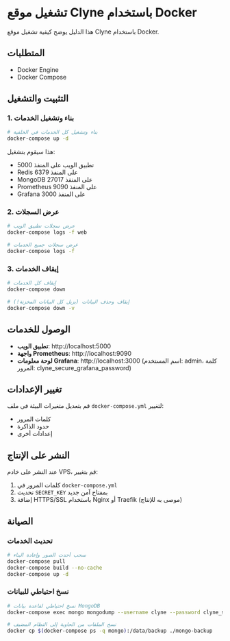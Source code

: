# تشغيل موقع Clyne باستخدام Docker

هذا الدليل يوضح كيفية تشغيل موقع Clyne باستخدام Docker.

## المتطلبات

- Docker Engine
- Docker Compose

## التثبيت والتشغيل

### 1. بناء وتشغيل الخدمات

```bash
# بناء وتشغيل كل الخدمات في الخلفية
docker-compose up -d
```

هذا سيقوم بتشغيل:
- تطبيق الويب على المنفذ 5000
- Redis على المنفذ 6379 
- MongoDB على المنفذ 27017
- Prometheus على المنفذ 9090
- Grafana على المنفذ 3000

### 2. عرض السجلات

```bash
# عرض سجلات تطبيق الويب
docker-compose logs -f web

# عرض سجلات جميع الخدمات
docker-compose logs -f
```

### 3. إيقاف الخدمات

```bash
# إيقاف كل الخدمات
docker-compose down

# إيقاف وحذف البيانات (يزيل كل البيانات المخزنة!)
docker-compose down -v
```

## الوصول للخدمات

- **تطبيق الويب**: http://localhost:5000
- **واجهة Prometheus**: http://localhost:9090
- **لوحة معلومات Grafana**: http://localhost:3000 (اسم المستخدم: admin، كلمة المرور: clyne_secure_grafana_password)

## تغيير الإعدادات

قم بتعديل متغيرات البيئة في ملف `docker-compose.yml` لتغيير:
- كلمات المرور
- حدود الذاكرة
- إعدادات أخرى

## النشر على الإنتاج

عند النشر على خادم VPS، قم بتغيير:
1. كلمات المرور في `docker-compose.yml`
2. تحديث `SECRET_KEY` بمفتاح آمن جديد
3. إضافة HTTPS/SSL باستخدام Nginx أو Traefik (موصى به للإنتاج)

## الصيانة

### تحديث الخدمات

```bash
# سحب أحدث الصور وإعادة البناء
docker-compose pull
docker-compose build --no-cache
docker-compose up -d
```

### نسخ احتياطي للبيانات

```bash
# نسخ احتياطي لقاعدة بيانات MongoDB
docker-compose exec mongo mongodump --username clyne --password clyne_secure_mongodb_password --out /data/backup

# نسخ الملفات من الحاوية إلى النظام المضيف
docker cp $(docker-compose ps -q mongo):/data/backup ./mongo-backup
``` 